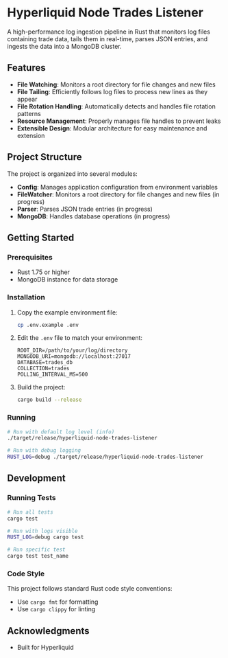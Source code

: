 # Hyperliquid Node Trades Listener

A high-performance log ingestion pipeline in Rust that monitors log files containing trade data, tails them in real-time, parses JSON entries, and ingests the data into a MongoDB cluster.

## Features

- **File Watching**: Monitors a root directory for file changes and new files
- **File Tailing**: Efficiently follows log files to process new lines as they appear
- **File Rotation Handling**: Automatically detects and handles file rotation patterns
- **Resource Management**: Properly manages file handles to prevent leaks
- **Extensible Design**: Modular architecture for easy maintenance and extension

## Project Structure

The project is organized into several modules:

- **Config**: Manages application configuration from environment variables
- **FileWatcher**: Monitors a root directory for file changes and new files (in progress)
- **Parser**: Parses JSON trade entries (in progress)
- **MongoDB**: Handles database operations (in progress)

## Getting Started

### Prerequisites

- Rust 1.75 or higher
- MongoDB instance for data storage

### Installation

1. Copy the example environment file:
   ```bash
   cp .env.example .env
   ```

2. Edit the `.env` file to match your environment:
   ```
   ROOT_DIR=/path/to/your/log/directory
   MONGODB_URI=mongodb://localhost:27017
   DATABASE=trades_db
   COLLECTION=trades
   POLLING_INTERVAL_MS=500
   ```

3. Build the project:
   ```bash
   cargo build --release
   ```

### Running

```bash
# Run with default log level (info)
./target/release/hyperliquid-node-trades-listener

# Run with debug logging
RUST_LOG=debug ./target/release/hyperliquid-node-trades-listener
```

## Development

### Running Tests

```bash
# Run all tests
cargo test

# Run with logs visible
RUST_LOG=debug cargo test

# Run specific test
cargo test test_name
```

### Code Style

This project follows standard Rust code style conventions:
- Use `cargo fmt` for formatting
- Use `cargo clippy` for linting

## Acknowledgments

- Built for Hyperliquid